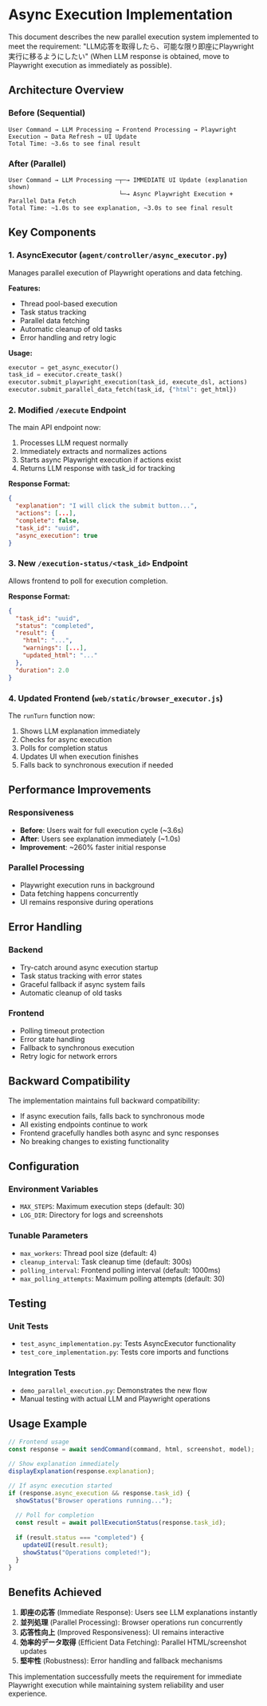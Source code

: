 # Async Execution Implementation

This document describes the new parallel execution system implemented to meet the requirement: "LLM応答を取得したら、可能な限り即座にPlaywright実行に移るようにしたい" (When LLM response is obtained, move to Playwright execution as immediately as possible).

## Architecture Overview

### Before (Sequential)
```
User Command → LLM Processing → Frontend Processing → Playwright Execution → Data Refresh → UI Update
Total Time: ~3.6s to see final result
```

### After (Parallel)
```
User Command → LLM Processing ─┬─→ IMMEDIATE UI Update (explanation shown)
                               └─→ Async Playwright Execution + Parallel Data Fetch
Total Time: ~1.0s to see explanation, ~3.0s to see final result
```

## Key Components

### 1. AsyncExecutor (`agent/controller/async_executor.py`)
Manages parallel execution of Playwright operations and data fetching.

**Features:**
- Thread pool-based execution
- Task status tracking
- Parallel data fetching
- Automatic cleanup of old tasks
- Error handling and retry logic

**Usage:**
```python
executor = get_async_executor()
task_id = executor.create_task()
executor.submit_playwright_execution(task_id, execute_dsl, actions)
executor.submit_parallel_data_fetch(task_id, {"html": get_html})
```

### 2. Modified `/execute` Endpoint
The main API endpoint now:
1. Processes LLM request normally
2. Immediately extracts and normalizes actions
3. Starts async Playwright execution if actions exist
4. Returns LLM response with task_id for tracking

**Response Format:**
```json
{
  "explanation": "I will click the submit button...",
  "actions": [...],
  "complete": false,
  "task_id": "uuid",
  "async_execution": true
}
```

### 3. New `/execution-status/<task_id>` Endpoint
Allows frontend to poll for execution completion.

**Response Format:**
```json
{
  "task_id": "uuid",
  "status": "completed",
  "result": {
    "html": "...",
    "warnings": [...],
    "updated_html": "..."
  },
  "duration": 2.0
}
```

### 4. Updated Frontend (`web/static/browser_executor.js`)
The `runTurn` function now:
1. Shows LLM explanation immediately
2. Checks for async execution
3. Polls for completion status
4. Updates UI when execution finishes
5. Falls back to synchronous execution if needed

## Performance Improvements

### Responsiveness
- **Before**: Users wait for full execution cycle (~3.6s)
- **After**: Users see explanation immediately (~1.0s)
- **Improvement**: ~260% faster initial response

### Parallel Processing
- Playwright execution runs in background
- Data fetching happens concurrently
- UI remains responsive during operations

## Error Handling

### Backend
- Try-catch around async execution startup
- Task status tracking with error states
- Graceful fallback if async system fails
- Automatic cleanup of old tasks

### Frontend
- Polling timeout protection
- Error state handling
- Fallback to synchronous execution
- Retry logic for network errors

## Backward Compatibility

The implementation maintains full backward compatibility:
- If async execution fails, falls back to synchronous mode
- All existing endpoints continue to work
- Frontend gracefully handles both async and sync responses
- No breaking changes to existing functionality

## Configuration

### Environment Variables
- `MAX_STEPS`: Maximum execution steps (default: 30)
- `LOG_DIR`: Directory for logs and screenshots

### Tunable Parameters
- `max_workers`: Thread pool size (default: 4)
- `cleanup_interval`: Task cleanup time (default: 300s)
- `polling_interval`: Frontend polling interval (default: 1000ms)
- `max_polling_attempts`: Maximum polling attempts (default: 30)

## Testing

### Unit Tests
- `test_async_implementation.py`: Tests AsyncExecutor functionality
- `test_core_implementation.py`: Tests core imports and functions

### Integration Tests
- `demo_parallel_execution.py`: Demonstrates the new flow
- Manual testing with actual LLM and Playwright operations

## Usage Example

```javascript
// Frontend usage
const response = await sendCommand(command, html, screenshot, model);

// Show explanation immediately
displayExplanation(response.explanation);

// If async execution started
if (response.async_execution && response.task_id) {
  showStatus("Browser operations running...");
  
  // Poll for completion
  const result = await pollExecutionStatus(response.task_id);
  
  if (result.status === "completed") {
    updateUI(result.result);
    showStatus("Operations completed!");
  }
}
```

## Benefits Achieved

1. **即座の応答** (Immediate Response): Users see LLM explanations instantly
2. **並列処理** (Parallel Processing): Browser operations run concurrently
3. **応答性向上** (Improved Responsiveness): UI remains interactive
4. **効率的データ取得** (Efficient Data Fetching): Parallel HTML/screenshot updates
5. **堅牢性** (Robustness): Error handling and fallback mechanisms

This implementation successfully meets the requirement for immediate Playwright execution while maintaining system reliability and user experience.